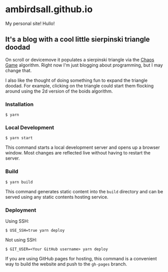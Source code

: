 ambirdsall.github.io
====================

My personal site! Hullo!

## It's a blog with a cool little sierpinski triangle doodad
  On scroll or devicemove it populates a sierpinski triangle via the [Chaos
  Game](https://en.wikipedia.org/wiki/Chaos_game) algorithm. Right now I'm just
  blogging about programming, but I may change that.
  
  I also like the thought of doing something fun to expand the triangle doodad.
  For example, clicking on the triangle could start them flocking around using
  the 2d version of the boids algorithm.
### Installation

```
$ yarn
```

### Local Development

```
$ yarn start
```

This command starts a local development server and opens up a browser window. Most changes are reflected live without having to restart the server.

### Build

```
$ yarn build
```

This command generates static content into the `build` directory and can be served using any static contents hosting service.

### Deployment

Using SSH:

```
$ USE_SSH=true yarn deploy
```

Not using SSH:

```
$ GIT_USER=<Your GitHub username> yarn deploy
```

If you are using GitHub pages for hosting, this command is a convenient way to build the website and push to the `gh-pages` branch.
